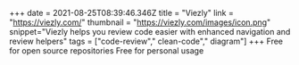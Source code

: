 +++
date = 2021-08-25T08:39:46.346Z
title = "Viezly"
link = "https://viezly.com/"
thumbnail = "https://viezly.com/images/icon.png"
snippet="Viezly helps you review code easier with enhanced navigation and review helpers"
tags = ["code-review"," clean-code"," diagram"]
+++
Free for open source repositories
Free for personal usage
